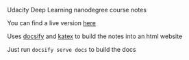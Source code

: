 Udacity Deep Learning nanodegree course notes

You can find a live version [here](http://ibesora.github.io/udacity-deeplearning-notes/)

Uses [docsify](https://docsify.js.org/) and [katex](https://github.com/Khan/KaTeX) to build the notes into an html website

Just run `docsify serve docs` to build the docs